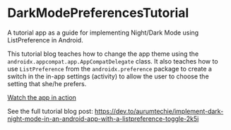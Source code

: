 # DarkModePreferencesTutorial
A tutorial app as a guide for implementing Night/Dark Mode using ListPreference in Android.

This tutorial blog teaches how to change the app theme using the `androidx.appcompat.app.AppCompatDelegate` class.
It also teaches how to use `ListPreference` from the `androidx.preference` package to create a switch in the in-app settings (activity) to allow the user to choose the setting that she/he prefers.

<a href="https://www.youtube.com/watch?v=qMNjGRy6n-E" target="_blank">Watch the app in action</a>

See the full tutorial blog post: https://dev.to/aurumtechie/implement-dark-night-mode-in-an-android-app-with-a-listpreference-toggle-2k5i
